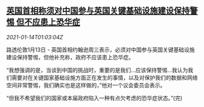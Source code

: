 <!--1610587400000-->
[英国首相称须对中国参与英国关键基础设施建设保持警惕 但不应患上恐华症](https://cn.reuters.com/article/british-pm-china-0113-wedn-idCNKBS29J04F)
------

<div><i>2021-01-14T01:03:04Z</i></div><p>路透伦敦1月13日 - 英国首相约翰逊周三表示，必须对中国参与英国关键基础设施建设保持警惕，但他补充称，政府不应该患上恐华症。</p><p>“我想强调的是，当谈到中国的挑战时，重要的是我们…应该保持警惕…我认为我们需要对在关键国家基础设施方面正在发生的事情，以及对保护我们的数据和网络空间非常警惕，我们确实也是这样做的，”他对一个议会委员会表示。</p><p>“但我不希望我们的国家或本届政府陷入一种有点欠考虑的恐华症状态。”(完)</p>
